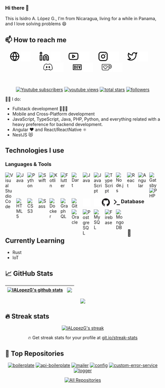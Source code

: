 ### Hi there 👋

This is Isidro A. López G., I'm from Nicaragua, living for a while in Panama, and I love solving problems :smile:

<h2>📫 How to reach me</h2>
<!-- Social icons section -->
<p align="center">
  <a href="https://ialopezg.com#gh-light-mode-only"><img width="32px" alt="Website" title="Youtube" src="./assets/images/globe-light.svg"/></a>
  <a href="https://ialopezg.com#gh-dark-mode-only"><img width="32px" alt="Youtube" title="Website" src="./assets/images/globe-dark.svg"/></a>
  &#8287;&#8287;&#8287;&#8287;&#8287;
  <a href="https://linkedin.com/in/ialopezg#gh-light-mode-only"><img width="32px" alt="LinkedIn" title="Youtube" src="./assets/images/linkedin-light.svg"/></a>
  <a href="https://linkedin.com/in/ialopezg#gh-dark-mode-only"><img width="32px" alt="LinkedIn" title="Youtube" src="./assets/images/linkedin-dark.svg"/></a>
  &#8287;&#8287;&#8287;&#8287;&#8287;
  <a href="https://youtube.com/c/isidrolopezg#gh-light-mode-only"><img width="32px" alt="Youtube" title="Youtube" src="./assets/images/youtube-light.svg"/></a>
  <a href="https://youtube.com/c/isidrolopezg#gh-dark-mode-only"><img width="32px" alt="Youtube" title="Youtube" src="./assets/images/youtube-dark.svg"/></a>
  &#8287;&#8287;&#8287;&#8287;&#8287;
  <a href="https://instagram.com/ialopezg#gh-light-mode-only"><img width="32px" alt="Instagram" title="Youtube" src="./assets/images/instagram-light.svg"/></a>
  <a href="https://instagram.com/ialopezg#gh-dark-mode-only"><img width="32px" alt="Instagram" title="Youtube" src="./assets/images/instagram-dark.svg"/></a>
  &#8287;&#8287;&#8287;&#8287;&#8287;
  <a href="https://twitter.com/isidrolopezg#gh-light-mode-only"><img width="32px" alt="Twitter" title="Twitter" src="./assets/images/twitter-light.svg"/></a>
  <a href="https://twitter.com/isidrolopezg#gh-dark-mode-only"><img width="32px" alt="Twitter" title="Twitter" src="./assets/images/twitter-dark.svg"/></a>
  &#8287;&#8287;&#8287;&#8287;&#8287;
  <a href="https://discord.gg/ialopezg#gh-light-mode-only" alt="Dev Pro Tips Discussion & Support Server"><img width="32px" src="./assets/images/discord-dark.svg"/></a>
  <a href="https://discord.gg/ialopezg#gh-dark-mode-only" alt="Dev Pro Tips Discussion & Support Server"><img width="32px" src="./assets/images/discord-light.svg"/></a>
  &#8287;&#8287;&#8287;&#8287;&#8287;
  <a href="https://dev.to/ialopezg#gh-light-mode-only"><img width="32px" alt="Dev.to" title="IALopezG Dev.to" src="./assets/images/dev-dark.svg"></a>
  <a href="https://dev.to/ialopezg#gh-dark-mode-only"><img width="32px" alt="Dev.to" title="IALopezG Dev.to" src="./assets/images/dev-light.svg"></a>
  &#8287;&#8287;&#8287;&#8287;&#8287;
  <a href="https://ko-fi.com/ialopezg#gh-light-mode-only"><img width="32px" alt="Ko-fi" title="Buy me a coffee" src="./assets/images/ko-fi-dark.svg"/></a>
  <a href="https://ko-fi.com/ialopezg#gh-dark-mode-only"><img width="32px" alt="Ko-fi" title="Buy me a coffee" src="./assets/images/ko-fi-light.svg"/></a>
</p>
<br/>

<!-- Social badges section -->
<!-- Badges with custom icons - https://github.com/DenverCoder1/custom-icon-badges -->
<!-- YouTube stats - https://github.com/DenverCoder1/github-readme-youtube-stats -->
<!-- View counter - https://github.com/DenverCoder1/Simple-View-Counter -->
<!-- Star counter - https://github.com/idealclover/GitHub-Star-Counter -->
<p align="center">
  <a href="https://www.youtube.com/isidrolopezg?sub_confirmation=1">
    <img alt="Youtube subscribers" title="Subscribe to my YouTube channel" src="https://custom-icon-badges.herokuapp.com/youtube/channel/subscribers/UCRAAOhqGiWZ4RpY_JN1dLwg?color=%23E05D44&label=SUBSCRIBE&logo=video&logoColor=white&style=for-the-badge&labelColor=CE4630"/></a> 
  <a href="https://www.youtube.com/isidrolopezg">
    <img alt="youtube views" title="YouTube views" src="https://custom-icon-badges.herokuapp.com/youtube/channel/views/UCRAAOhqGiWZ4RpY_JN1dLwg?color=%23E1AD0E&logo=video&logoColor=white&style=for-the-badge&labelColor=C79600"/></a> 
  <a href="https://github.com/ialopezg?tab=repositories&sort=stargazers">
    <img alt="total stars" title="Total stars on GitHub" src="https://custom-icon-badges.herokuapp.com/badge/dynamic/json?logo=star&color=55960c&labelColor=488207&label=Stars&style=for-the-badge&query=%24.stars&url=https://api.github-star-counter.workers.dev/user/ialopezg"/></a>
  <a href="https://github.com/DenverCoder1?tab=followers">
    <img alt="followers" title="Follow me on Github" src="https://custom-icon-badges.herokuapp.com/github/followers/ialopezg?color=236ad3&labelColor=1155ba&style=for-the-badge&logo=person-add&label=Follow&logoColor=white"/></a>
</p>

👨‍💻 I do:
- Fullstack development 👨🏾‍💻
- Mobile and Cross-Platform development
- JavaScript, TypeScript, Java, PHP, Python, and everything related with a heavy preference for backend development.
- Angular ❤️ and React/ReactNative ⚛️
- NestJS 😻

<h2>Technologies I use</h2>

<h3>Languages & Tools</h3>

[<img align="left" alt="Visual Studio Code" width="26px" src="https://cdn.jsdelivr.net/gh/devicons/devicon/icons/vscode/vscode-original.svg" style="padding-right:10px;" />][webdevplaylist]
[<img align="left" alt="Java" width="26px" src="https://cdn.jsdelivr.net/gh/devicons/devicon/icons/java/java-original.svg" style="padding-right:10px;" />][cssplaylist]
[<img align="left" alt="Python" width="26px" src="https://cdn.jsdelivr.net/gh/devicons/devicon/icons/python/python-original.svg" style="padding-right:10px;" />][cssplaylist]
[<img align="left" alt="Swift" width="26px" src="https://cdn.jsdelivr.net/gh/devicons/devicon/icons/swift/swift-original.svg" style="padding-right:10px;" />][cssplaylist]
[<img align="left" alt="Kotlin" width="26px" src="https://cdn.jsdelivr.net/gh/devicons/devicon/icons/kotlin/kotlin-original.svg" style="padding-right:10px;" />][cssplaylist]
[<img align="left" alt="Flutter" width="26px" src="https://cdn.jsdelivr.net/gh/devicons/devicon/icons/flutter/flutter-original.svg" style="padding-right:10px;" />][cssplaylist]
[<img align="left" alt="Dart" width="26px" src="https://cdn.jsdelivr.net/gh/devicons/devicon/icons/dart/dart-original.svg" style="padding-right:10px;" />][cssplaylist]
[<img align="left" alt="Java" width="26px" src="https://cdn.jsdelivr.net/gh/devicons/devicon/icons/cplusplus/cplusplus-original.svg" style="padding-right:10px;" />][cssplaylist]
[<img align="left" alt="JavaScript" width="26px" src="https://cdn.jsdelivr.net/gh/devicons/devicon/icons/javascript/javascript-original.svg" style="padding-right:10px;" />][jsplaylist]
[<img align="left" alt="TypeScript" width="26px" src="https://cdn.jsdelivr.net/gh/devicons/devicon/icons/typescript/typescript-original.svg" style="padding-right:10px;" />][jsplaylist]
[<img align="left" alt="Node.js" width="26px" src="https://cdn.jsdelivr.net/gh/devicons/devicon/icons/nodejs/nodejs-original.svg" style="padding-right:10px;" />][webdevplaylist]
[<img align="left" alt="React" width="26px" src="https://cdn.jsdelivr.net/gh/devicons/devicon/icons/react/react-original.svg" style="padding-right:10px;" />][reactplaylist]
[<img align="left" alt="Angular" width="26px" src="https://github.com/angular.png?s=20" style="padding-right:10px;" />][cssplaylist]
[<img align="left" alt="Gatsby" width="26px" src="https://cdn.jsdelivr.net/gh/devicons/devicon/icons/gatsby/gatsby-original.svg" style="padding-right:10px;" />][webdevplaylist]
[<img align="left" alt="PHP" width="26px" src="https://cdn.jsdelivr.net/gh/devicons/devicon/icons/php/php-original.svg" style="padding-right:10px;" />][cssplaylist]
[<img align="left" alt="HTML5" width="26px" src="https://cdn.jsdelivr.net/gh/devicons/devicon/icons/html5/html5-original.svg" style="padding-right:10px;" />][webdevplaylist]
[<img align="left" alt="CSS3" width="26px" src="https://cdn.jsdelivr.net/gh/devicons/devicon/icons/css3/css3-original.svg" style="padding-right:10px;" />][cssplaylist]
[<img align="left" alt="Sass" width="26px" src="https://cdn.jsdelivr.net/gh/devicons/devicon/icons/sass/sass-original.svg" style="padding-right:10px;" />][cssplaylist]
[<img align="left" alt="Docker" width="26px" src="https://cdn.jsdelivr.net/gh/devicons/devicon/icons/docker/docker-original.svg" style="padding-right:10px;" />][cssplaylist]
[<img align="left" alt="GraphQL" width="26px" src="https://cdn.jsdelivr.net/gh/devicons/devicon/icons/graphql/graphql-plain.svg" style="padding-right:10px;" />][webdevplaylist]
[<img align="left" alt="Git" width="26px" src="https://cdn.jsdelivr.net/gh/devicons/devicon/icons/git/git-original.svg" style="padding-right:10px;" />][webdevplaylist]
[<img align="left" alt="GitHub" width="26px" src="./assets/images/github-dark.png" style="padding-right:10px;" />](https://youtube.com/playlist?list=PLreOwwztNObgXtoqkr4hc0IIY4FYg9A_W#gh-dark-mode-only)
[<img align="left" alt="Terminal" width="26px" src="./assets/images/terminal-dark.svg" />](https://youtube.com/playlist?list=PLreOwwztNObgXtoqkr4hc0IIY4FYg9A_W#gh-dark-mode-only)
[<img align="left" alt="GitHub" width="26px" src="./assets/images/github-light.png" style="padding-right:10px;" />](https://youtube.com/playlist?list=PLreOwwztNObgXtoqkr4hc0IIY4FYg9A_W#gh-light-mode-only)
[<img align="left" alt="Terminal" width="26px" src="./assets/images/terminal-light.svg" />](https://youtube.com/playlist?list=PLreOwwztNObgXtoqkr4hc0IIY4FYg9A_W#gh-light-mode-only)
<br />
<br />

<h3>Database</h3>

[<img align="left" alt="Oracle" width="26px" src="https://cdn.jsdelivr.net/gh/devicons/devicon/icons/oracle/oracle-original.svg" style="padding-right:10px;" />][webdevplaylist]
[<img align="left" alt="PostgreSQL" width="26px" src="https://cdn.jsdelivr.net/gh/devicons/devicon/icons/postgresql/postgresql-original.svg" style="padding-right:10px;" />][webdevplaylist]
[<img align="left" alt="MySQL" width="26px" src="https://cdn.jsdelivr.net/gh/devicons/devicon/icons/mysql/mysql-original.svg" style="padding-right:10px;" />][webdevplaylist]
[<img align="left" alt="Firebase" width="26px" src="https://avatars.githubusercontent.com/u/1335026?v=4" style="padding-right:10px;" />][webdevplaylist]
[<img align="left" alt="MongoDB" width="26px" src="https://cdn.jsdelivr.net/gh/devicons/devicon/icons/mongodb/mongodb-original.svg" style="padding-right:10px;" />][webdevplaylist]
<br />
<br />

<h2>🌱 Currently Learning</h2>

- Rust
- IoT

<h2>📈 GitHub Stats</h2>

| <a href="https://github.com/ialopezg"><img align="center" src="https://github-readme-stats.vercel.app/api?username=ialopezg&show_icons=true&include_all_commits=true&theme=buefy&hide_border=true" alt="IALopezG's github stats" /></a> | <a href="https://github.com/ialopezg"><img align="center" src="https://github-readme-stats.vercel.app/api/top-langs/?username=ialopezg&layout=compact&theme=buefy&hide_border=true" /></a> |
| ------------- | ------------- |

<p align="center">
  <a href="https://github.com/ialopezg">
    <img align="center" src="https://github-profile-trophy.vercel.app/?username=ialopezg&row=2&column=6&margin-w=15&margin-h=15" />
  </a>
</p>

<h2>🔥 Streak stats</h2>

<p align="center">
  <a href="https://github.com/ialopezg">
    <img title="🔥 Get streak stats for your profile at git.io/streak-stats" alt="IALopezG's streak" src="https://github-readme-streak-stats.herokuapp.com/?user=ialopezg&theme=monokai-metallian&hide_border=true" />
  </a>
  <p align="center">🔥 Get streak stats for your profile at <a href="https://git.io/streak-stats">git.io/streak-stats</a></p>
</p>

<h2>🔭 Top Repositories</h2>
<p align="center">
  <a href="https://github.com/ialopezg/boilerplate"><img width="282" src="https://denvercoder1-github-readme-stats.vercel.app/api/pin/?username=ialopezg&repo=boilerplate&theme=react&bg_color=1F222E&title_color=F85D7F&icon_color=F8D866&hide_border=true&show_icons=false" alt="boilerplate"></a>
  <a href="https://github.com/ialopezg/api-boilerplate"><img width="282" src="https://denvercoder1-github-readme-stats.vercel.app/api/pin/?username=ialopezg&repo=api-boilerplate&theme=react&bg_color=1F222E&title_color=F85D7F&icon_color=F8D866&hide_border=true&show_icons=false" alt="api-boilerplate"></a>
  <a href="https://github.com/ialopezg/mailer"><img width="282" src="https://denvercoder1-github-readme-stats.vercel.app/api/pin/?username=ialopezg&repo=mailer&theme=react&bg_color=1F222E&title_color=F85D7F&icon_color=F8D866&hide_border=true&show_icons=false" alt="mailer"></a>
  <a href="https://github.com/ialopezg/config"><img width="282" src="https://denvercoder1-github-readme-stats.vercel.app/api/pin/?username=ialopezg&repo=config&theme=react&bg_color=1F222E&title_color=F85D7F&icon_color=F8D866&hide_border=true&show_icons=false" alt="config"></a>
  <a href="https://github.com/ialopezg/custom-error-service"><img width="282" src="https://denvercoder1-github-readme-stats.vercel.app/api/pin/?username=ialopezg&repo=custom-error-service&theme=react&bg_color=1F222E&title_color=F85D7F&icon_color=F8D866&hide_border=true&show_icons=false" alt="custom-error-service"></a>
  <a href="https://github.com/ialopezg/logger"><img width="282" src="https://denvercoder1-github-readme-stats.vercel.app/api/pin/?username=ialopezg&repo=logger&theme=react&bg_color=1F222E&title_color=F85D7F&icon_color=F8D866&hide_border=true&show_icons=false" alt="logger"></a>
</p>

<p align="center">
  <a href="https://github.com/ialopezg?tab=repositories&sort=stargazers"><img alt="All Repositories" title="All Repositories" src="https://custom-icon-badges.herokuapp.com/badge/-All%20Repos-2962FF?style=for-the-badge&logoColor=white&logo=repo"/></a>
</p>

[website]: https://ialopezg.com
[course]: http://ialopezg.com
[twitter]: https://twitter.com/isidrolopezg
[youtube]: https://www.youtube.com/isidrolopezg
[instagram]: https://instagram.com/ialopezg
[linkedin]: https://linkedin.com/in/ialopezg
[webdevplaylist]: #
[jsplaylist]: #
[cssplaylist]: #
[reactplaylist]: #
